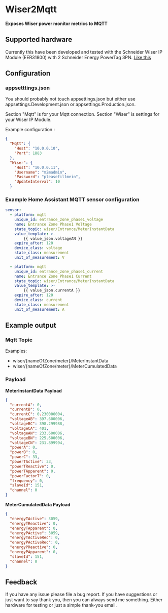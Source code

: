 # Wiser2Mqtt

**Exposes Wiser power monitor metrics to MQTT**

## Supported hardware

Currently this have been developed and tested with the Schneider Wiser IP Module (EER31800) with 2 Schneider Energy PowerTag 3PN.
[Like this](https://www.lk.dk/produkter?iid=13745)

## Configuration

### appsetttings.json 

You should probably not touch appsettings.json but either use appsettings.Development.json or appsettings.Production.json.

Section "Mqtt" is for your Mqtt connection.
Section "Wiser" is settings for your Wiser IP Module.

Example configuration :
``` json
{
  "Mqtt": {
    "Host": "10.0.0.10",
    "Port": 1883
  },
  "Wiser": {
    "Host": "10.0.0.11",
    "Username": "m2madmin",
    "Password": "pleasefillmein",
    "UpdateInterval": 10
  }
```

### Example Home Assistant MQTT sensor configuration

``` yaml
sensor:
  - platform: mqtt
    unique_id: entrance_zone_phase1_voltage
    name: Entrance Zone Phase1 Voltage
    state_topic: wiser/Entrance/MeterInstantData
    value_template: >-
        {{ value_json.voltageAN }}
    expire_after: 120
    device_class: voltage
    state_class: measurement
    unit_of_measurement: V

  - platform: mqtt
    unique_id: entrance_zone_phase1_current
    name: Entrance Zone Phase1 Current
    state_topic: wiser/Entrance/MeterInstantData
    value_template: >-
        {{ value_json.currentA }}
    expire_after: 120
    device_class: current
    state_class: measurement
    unit_of_measurement: A

```


## Example output

### Mqtt Topic

Examples: 
 - wiser/{nameOfZone/meter}/MeterInstantData
 - wiser/{nameOfZone/meter}/MeterCumulatedData

### Payload

**MeterInstantData Payload**

``` json
{
  "currentA": 0,
  "currentB": 0,
  "currentC": 0.230000004,
  "voltageAB": 397.600006,
  "voltageBC": 398.299988,
  "voltageCA": 401,
  "voltageAN": 233.600006,
  "voltageBN": 225.600006,
  "voltageCN": 231.899994,
  "powerA": 0,
  "powerB": 0,
  "powerC": 33,
  "powerTActive": 33,
  "powerTReactive": 0,
  "powerTApparent": 0,
  "powerFactorT": 0,
  "frequency": 0,
  "slaveId": 151,
  "channel": 0
}
```


**MeterCumulatedData Payload**

``` json
{
  "energyTActive": 3059,
  "energyTReactive": 0,
  "energyTApparent": 0,
  "energyPActive": 3059,
  "energyTActiveRec": 0,
  "energyPActiveRec": 0,
  "energyPReactive": 0,
  "energyPApparent": 0,
  "slaveId": 151,
  "channel": 0
}
```

## Feedback
If you have any issue please file a bug report. If you have suggestions or just want to say thank you, then you can always send me something. Either hardware for testing or just a simple thank-you email.


